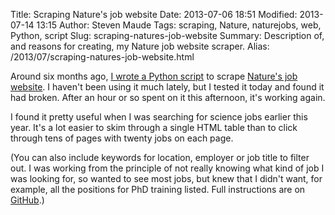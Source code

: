 Title: Scraping Nature's job website
Date: 2013-07-06 18:51
Modified: 2013-07-14 13:15
Author: Steven Maude
Tags: scraping, Nature, naturejobs, web, Python, script
Slug: scraping-natures-job-website
Summary: Description of, and reasons for creating, my Nature job website scraper.
Alias: /2013/07/scraping-natures-job-website.html

Around six months ago, [I wrote a Python
script](https://github.com/StevenMaude/naturejobs_scraper) to scrape
[Nature's job website](http://www.naturejobs.com/). I haven't been using
it much lately, but I tested it today and found it had broken. After an
hour or so spent on it this afternoon, it's working again.

I found it pretty useful when I was searching for science jobs earlier
this year. It's a lot easier to skim through a single HTML table than to
click through tens of pages with twenty jobs on each page.

(You can also include keywords for location, employer or job title to
filter out. I was working from the principle of not really knowing what
kind of job I was looking for, so wanted to see most jobs, but knew that
I didn't want, for example, all the positions for PhD training listed.
Full instructions are on
[GitHub](https://github.com/StevenMaude/naturejobs_scraper).)

